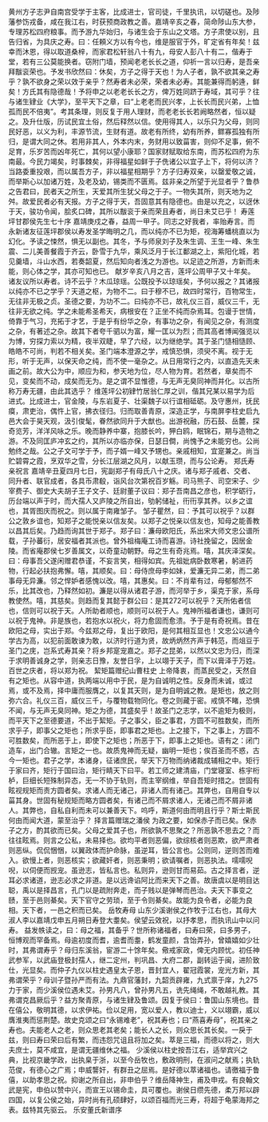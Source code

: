 <!-- { "loadSidebar": true } -->
黄州方子志尹自南宫受学于主客，比成进士，官司徒，千里执讯，以切磋也。及陟藩参饬戎备，咸在我江右，时获预商政教之善。嘉靖辛亥之春，简命陟山东大参，专理苏松四府粮事。而予游九华始归，与诸生会于东山之文塔。方子肃使以别，且告归省，为具庆之寿。曰：任頼义方以有今也，维是服官于外，旷定省有年矣！兹幸而沐恩，得以取道桑梓，而家君松轩翁八十有九，母安人彭八十有二，偕寿于堂，若有三公莫能换者。窃附门墙，预闻老老长长之道，仰祈一言以归寿，是吾亲拜黻衮荣也。予发书欣然曰：休矣，方子之得于天也！为人子者，孰不欲其亲之寿乎？孰不欲身之荣以效于亲乎？然寿者未必荣，荣者未必寿。其能兼得而躬逄，鲜矣！方氏其有隐德哉！予将申之以老老长长之方，俾万姓同跻于寿域，其可乎？往与诸生肄业《大学》，至平天下之章，曰“上老老而民兴孝，上长长而民兴弟，上恤孤而民不倍夷”。考其条理，则反复于用人理财，而老老长长若阙略然者，恒以疑之。及升仕版，历试民宜土俗，然后释然以信。使用得其人，以乐只为父母，则同民好恶，以义为利，丰源节流，生财有道。故老有所终，幼有所养，鳏寡孤独有所归，是谓大同之休。若用非其人，外本内末，务财用以致菑害，则仰不足事，俯不足育，乐岁苦而凶年死亡，其何以望小康耶？国家财赋取给东南，而苏松四府为东南最。今民力竭矣，时事棘矣，非得福星如鲜于子侁诸公以宜子上下，将何以济？当路委重投艰，而以属吾方子，非以福星相期乎？方子归寿双亲，以罄爱敬之诚，而举斯心以加诸万姓，及老及幼，锡类而不匮焉。兹非亲之所望于光显者乎？鲁恭之告君曰，民者天之所生，天爱其所生犹父母之于子。一物失其所，则天地为之舛。故爱民者必有天报。方子之得于天，吾固意其有隐德也。由是以充之，以迓休于天，骏功令闻，脍炙口碑，其所以黻衮于亲而荣且寿者，尚日未艾已乎！
寿莲坪甘郡侯先生七十序
嘉靖庚戍之春，益周一甲子。同志之好我者，率贻寿言。而永新诸友征莲坪郡侯以寿发圣学晦明之几，而以纯亦不已为矩，视海筹蟠桃直以为幻化。予读之悚然，惧无以副也。其冬，予与师泉刘子及朱生调、王生一峰、朱生震、二儿美善餐霞于齐云，卧雪于九华，乘风泛月于长江鄱湖之上，紫阳化城，若见羹墙，斗山水西，若奏韶夏，然后知向者浅之为游也。以足迹之所游，方新而未能，则心体之学，其亦可知也已。
献岁辛亥八月之吉，莲坪公周甲子又十年矣。诸友议所以寿者。诗不云乎？木瓜琼瑶。公既投予以琼瑶矣，予何以报之？其诸报以纯亦不已之学乎？天道之枢，为物不二。曰于穆不已，故四时常行，百物常生，无往非无极之贞。圣德之要，为功不二。曰纯亦不已，故礼仪三百，威仪三千，无往非无欲之纯。学之未能希圣希天，病根安在？正坐不纯而杂焉耳。包谩于世情，倚靠于气习，充拓于才艺，于是乎有纷华之杂，有事功之杂，有闻见之杂，有测度之杂，有著述之杂。故其下者夸千驷以为富，耀一匡以为烈；而其高者博闻强览以为博，穷探力索以为精，夜半双睫，早了六经，以为继绝学。其于圣门慥相慥顾、皓皓不可尚，判若不相关矣。圣门端本澄源之学，戒慎恐惧，须臾不离。视于无形，听于无声，以保天命之纯，而不使一毫杂之。从日用常行之内，以直造先天未画之前。故大公为中，顺应为和，参天地为位，尽人物为育。若然者，章矣而不见，变矣而不动，成矣而无为。是之谓不显惟德，与无声无臭同神而并化。以古所称万寿无疆，由此其选乎？
维莲坪公初肄竹居翁仁厚之训，偕其兄某以易学为后进式。比成进士，官金陵，与东岩夏子、壮渠魏子以行谊相砥砺。及守惠州，抚民瘼，肃吏治，偶忤上官，拂衣径归。归而取善青原，深造正学，与南屏李柱史启九邑大会于昊天观，汲引俊髦，眷然欲同升于大猷也。出游祝融，历石鼓、岳麓，探奇览芳，洋洋风咏之乐。晚而静养中寨，抱膝长吟，狎白鸥，眠锦石，期与造物之游。不及同匡庐冲玄之约，其所以亦临亦保，日瑟日僴，尚愧予之未能穷也。公尚勉终之哉。公之子文可学于予，而子婿一峰又予甥也。亲戚相知，宜寔兼之。尚当贮碧霄之霞，烹双华之雪，分长江层湖之风月，以献玉瓒，而与公论寿。
郑氏寿亲祝言
嘉靖辛丑夏四月七日，宪副郑子有母氏八十之庆。诸与郑子戚者、交者、同升者、联官成者，各具币肃殽，诣风台次第祝百岁觞。司马熊子、司空宋子、少宰费子、御史大夫胡子王子文子、廷尉董子议曰：郑子吾南昌之彦也，积学砺行，历台端以声于时，而大孺人又庐陵之所自出，劬躬储祉，衎衎享其养。以乡之谊也，其胥图庆而祝之。则以属于南雍邹子。
邹子瞿然，曰：予其可以祝乎？以群公之敦乡谊也，知郑子之能悦亲以信友矣。以郑子之悦亲以信友也，知母之能善教以昌其后矣。乃趋而询其世于郑子。郑子曰：濂母欧阳氏，系出宋大师文忠公谱所载，子孙蕃衍，居安福者其派也。曾外祖梅庵工诗而喜游。诗社挽留之，因居金陵。而省庵郡侯七岁善属文，以奇童动朝野。母之生有奇兆焉。嘻，其庆泽深矣。曰：母事吾父遂闲赠君恭谨，不妄言笑，相得如宾。先祖妣病卧数寒暑，躬进药物，行起必扶抱弗懈。嘻，其顺矣。曰：母侍庶母李如妹，爱濂无异二弟，而二弟事母无异濂。邻之悍妒者感愧以改。嘻，其惠矣。曰：不肖辈有过，母郁郁然不乐，比其改也，乃释然如初。濂是以得从诸君子游，而河举于乡，渠克于家，系母教使然。嘻，其慈矣。则趋而复其懿于群公曰：是其272可以祝乎？天所佑者信也，信则可以祝于天。人所助者顺也，顺则可以祝于人。鬼神所福者谦也，谦则可以祝于鬼神。非是族也，若抱水以祝火，将力愈固而愈溃。予于是有奇祝焉。昔在欧阳之母，实出于郑。今兹郑之母，复出于欧阳，是何其相互显也！文忠公以通今学古为高，以犯前面敢谏为敢，以济时行道为贤，故炳炳然齐声于韩范，而俎豆于圣门之庑，岂系式寿其亲？将乡邦寔宠嘉之。郑子之昆弟，以然以文忠为归，而深于求明善诚身之学，则亲志日豫，友誉日孚，上以翊于天子，而下以膏泽于万姓。百世之庆者，将以郑为祝。
絜矩篇赠纪山曹柱史
上帝降衷，而蒸民受之，天然自有之矩也。从容中道，执两端以用中于民，是为自诚明之性。反身而未诚，或过焉，或不及焉，择中庸而服膺之，以复其天则，是为自明诚之教。是矩也，放之则弥六合。礼仪三百，威仪三千，与覆物载物同化。卷之则藏于密。戒慎不睹，恐惧不闻，与无声无臭同神。矩之为德，其盛矣乎！故圣门之志学，以不逾矩为极则，而平天下之至德要道，不出于絜矩。子之事父，臣之事君，方圆不可胜数矣，而所求乎子，即事父之矩也；所求乎臣，即事君之矩也。上之接下，下之事上，方圆不可胜数矣，而所恶于上，即使下之矩也；所恶于下，即事上之矩也。语有之：闭门造车，出门合辙。言矩之一也。故质鬼神而无疑，幽明一矩也；俟百圣而不惑，古今一矩也。君子之学，本诸身，征诸庶民，举天下万物而纳诸裁成辅相之中。矩行于家曰齐，矩行于国曰治，矩行睛天下曰平。若工师之建清庙，门堂寝室、栋宇桁栌，巨细长短殊制异态，无一不协于轨则，而主宰纲维，举自吾矩时措之。世固有眩视规矩而责方圆者矣。求诸人而无诸己，非诸人而有诸己。其弊也，自用自专以菑其身。世固有秘规矩而略方圆者矣，有诸己而不屑求诸人，无诸己而不屑非诸人。其弊也，自私自利而未可以兼善天下。呜呼，斯道何由而明且行乎？斯士斯民何由而闻大道，蒙至治乎？
择言篇赠瑞之潘侯
为政之要，如保赤子而已矣。保赤子之方，酌其欲而已矣。父母之爱其子也，所欲孰不思聚之？所恶孰不思去之？而往往眩焉。则言之公私，未易择也。欲均平者则恶偏，欲综核者则恶欺，欲严肃者则恶纵。侃侃悃悃，以翼政体而护命脉，虽逆耳，皆公言也。公则同，逆则苦而难入。欲慢上者，则恶核实；欲藏奸者，则恶秉明；欲请嘱者，则恶执法。嚅嚅唲唲，以伺便而觊宠。虽逊志，皆私言也。私则异，逊则甘而易茹。古之择言者，逆耳必求诸道，逊志必求之非道。是以远谗谄阿比而来天下之善。故唐虞以是明目达聪，禹以是择昌言，孔门以是疏附奔走，而子贱以是弹琴而邑治。夫天下事变之赜，至于邑则綦矣。天下官守之劳琐，至于令则綦矣。故能为良令者，必能为良相。天下者，一邑之积而已矣。
岳牧寿母
山东少溪谢侯之作牧于江右也，其母大淑人李以嘉靖戊申五月朔日寿登大耋矣。侯望云效祝，以抒孝思，而执讯山中以问寿。
益发帙读之，曰：母之福，其备乎？世所称诸福者，曰寿曰荣，曰多男子，恒博观而罕备焉。母逾初度而耆，逾耆而耋，鹤发童颜，含饴弄孙，曾嬉嬉如少壮时，其弗谓寿乎？母归东溪翁，宦游二十馀年矣。儆戒家政，俾无内顾忧。初任神武参军，以武庙登极封孺人，继二定州，判巩昌、大府二郡，副转运于闽，进阶致仕，光显矣。而仲子九仪以柱史遇皇太子恩，晋封宜人，翟冠霞裳，宠光方新，其弗谓荣乎？母训子暨孙严而有法。九鼎官藩封，九韶贡辟雍，九式禀于庠，九275力于家，而少溪侯位遇未艾。孙男凡八，曾孙男凡五，诜先绳绳，不敢越礼教。其弗谓克昌厥后乎？益方聚青原，与诸生肄及鲁颂。因复于侯曰：鲁国山东境也。昔在僖公，敬明其德，以求伊祐。俭以足用，宽以爱人，教以迪士，义以翊霸，威以膺淮夷而惩荆楚。故史克颂之曰“永锡难老”，祝其寿也；曰“燕喜寿母”，祝其亲之寿也。夫能老人之老，则众思老其老矣；能长人之长，则众思长其长矣。一戾于兹，则曰寿曰荣曰后有繁，而违怨咒诅且将加之矣。萃是三福，而德以将之，则大夫庶士，莫不咸宜，是谓无疆维休之福。
少溪侯以柱史按吾江右，适举宾兴之典，比视京畿学政，出执臬于浙，以至今岳牧也，敷政明刑，在淑问之献焉；执轨范俊，有德心之广焉；申威讋奸，有群丑之屈焉。是好德以萃诸福也。请徼福于鲁僖，以助孝思之祝。抑谢之所自出，非申伯乎？维岳降神生，甫及申戎。有良翰文武是宪，申伯以赞中兴，而宣王以锡命圭，具可覆也。谢侯日缵先德，柔万邦以辟四国，以复公侯之始，异时尚有孔硕肆好，以颂百福而光三寿，将超于龟蒙海邦之表。兹特其先驱云。
乐安董氏新谱序
